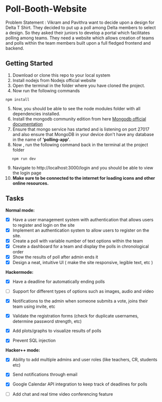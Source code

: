 # Poll-Booth-Website

Problem Statement : Vikram and Pavithra want to decide upon a design for Delta T Shirt. They decided to put up a poll among Delta members to select a design. So they asked their juniors to develop a portal which facilitates polling among teams.
They need a website which allows creation of teams and polls within the team members built upon a full fledged frontend and backend.

## Getting Started

1. Download or clone this repo to your local system
2. Install nodejs from Nodejs official website
3. Open the terminal in the folder where you have cloned the project.
4. Now run the following commands

```
npm install
```

5. Now, you should be able to see the node modules folder with all dependencies installed.
6. Install the mongodb community edition from here [Mongodb official documentation](https://docs.mongodb.com/manual/administration/install-community/)
7. Ensure that mongo service has started and is listening on port 27017 and also ensure that MongoDB in your device don't have any database in the name of **'polling-app'**.
8. Now , run the following command back in the terminal at the project folder

```
   npm run dev
```

9. Navigate to http://localhost:3000/login and you should be able to view the login page
10. **Make sure to be connected to the internet for loading icons and other online resources.**

## Tasks

**Normal mode:**

- [x] Have a user management system with authentication that allows users to register and login on the site
- [x] Implement an authentication system to allow users to register on the site.
- [x] Create a poll with variable number of text options within the team
- [x] Create a dashboard for a team and display the polls in chronological order
- [x] Show the results of poll after admin ends it
- [x] Design a neat, intuitive UI ( make the site responsive, legible text, etc )

 **Hackermode:**
 
- [x] Have a deadline for automatically ending polls
- [ ] Support for different types of options such as images, audio and video
- [x] Notifications to the admin when someone submits a vote, joins their team using invite, etc
- [x] Validate the registration forms (check for duplicate usernames, determine password strength, etc)
- [x] Add plots/graphs to visualize results of polls
- [x] Prevent SQL injection


 **Hacker++ mode:**
 
- [x] Ability to add multiple admins and user roles (like teachers, CR, students etc)
- [x] Send notifications through email
- [x] Google Calendar API integration to keep track of deadlines for polls
- [ ] Add chat and real time video conferencing feature

